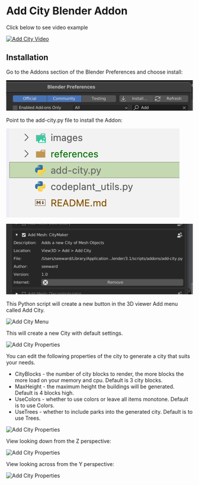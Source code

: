 # Add City Blender Addon

Click below to see video example

[![Add City Video](https://img.youtube.com/vi/jcGWrFqz5PI/0.jpg)](https://www.youtube.com/watch?v=jcGWrFqz5PI)

## Installation

Go to the Addons section of the Blender Preferences and choose install: 

![Add City Menu](/references/install.png)

Point to the add-city.py file to install the Addon:

![Add City Menu](/references/file.png)

![Add City Menu](/references/addon.png)

This Python script will create a new button in the 3D viewer Add menu called Add City.

![Add City Menu](/references/add-city-menu.png)

This will create a new City with default settings.

![Add City Properties](/references/add-city-perspective.png)

You can edit the following properties of the city to generate a city that suits your needs.

* CityBlocks - the number of city blocks to render, the more blocks the more load on your memory and cpu. Default is 3 city blocks.
* MaxHeight - the maximum height the buildings will be generated. Default is 4 blocks high.
* UseColors - whether to use colors or leave all items monotone. Default is to use Colors. 
* UseTrees - whether to include parks into the generated city. Default is to use Trees.



![Add City Properties](/references/add-city-properties.png)

View looking down from the Z perspective:

![Add City Properties](/references/add-city-z.png)

View looking across from the Y perspective:

![Add City Properties](/references/add-city-y.png)